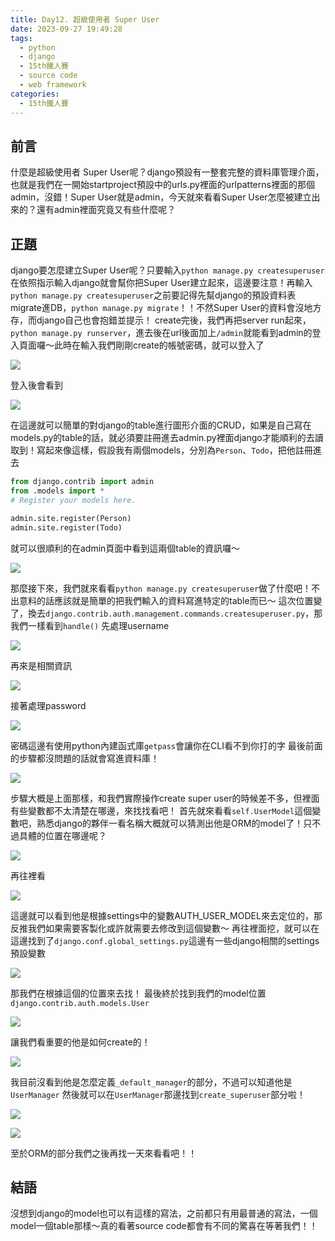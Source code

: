```yaml
---
title: Day12. 超級使用者 Super User
date: 2023-09-27 19:49:28
tags: 
  - python
  - django
  - 15th鐵人賽
  - source code
  - web framework
categories:
  - 15th鐵人賽
---
```



## 前言
什麼是超級使用者 Super User呢？django預設有一整套完整的資料庫管理介面，也就是我們在一開始startproject預設中的urls.py裡面的urlpatterns裡面的那個admin，沒錯！Super User就是admin，今天就來看看Super User怎麼被建立出來的？還有admin裡面究竟又有些什麼呢？

## 正題
django要怎麼建立Super User呢？只要輸入`python manage.py createsuperuser`在依照指示輸入django就會幫你把Super User建立起來，這邊要注意！再輸入`python manage.py createsuperuser`之前要記得先幫django的預設資料表migrate進DB，`python manage.py migrate`！！不然Super User的資料會沒地方存，而django自己也會抱錯並提示！
create完後，我們再把server run起來，`python manage.py runserver`，進去後在url後面加上`/admin`就能看到admin的登入頁面囉～此時在輸入我們剛剛create的帳號密碼，就可以登入了

![](images/2023-09-27Day12.超級使用者SuperUser/20162905a4mKt6R7jc.png)

登入後會看到

![](images/2023-09-27Day12.超級使用者SuperUser/20162905MDLZIQnzfC.png)

在這邊就可以簡單的對django的table進行圖形介面的CRUD，如果是自己寫在models.py的table的話，就必須要註冊進去admin.py裡面django才能順利的去讀取到！寫起來像這樣，假設我有兩個models，分別為`Person`、`Todo`，把他註冊進去
```python
from django.contrib import admin
from .models import *
# Register your models here.

admin.site.register(Person)
admin.site.register(Todo)
```
就可以很順利的在admin頁面中看到這兩個table的資訊囉～

![](images/2023-09-27Day12.超級使用者SuperUser/20162905lHnZ9SHV5d.png)

那麼接下來，我們就來看看`python manage.py createsuperuser`做了什麼吧！不出意料的話應該就是簡單的把我們輸入的資料寫進特定的table而已～
這次位置變了，換去`django.contrib.auth.management.commands.createsuperuser.py`，那我們一樣看到`handle()`
先處理username

![](images/2023-09-27Day12.超級使用者SuperUser/20162905lNMGzP7kmc.png)

再來是相關資訊

![](images/2023-09-27Day12.超級使用者SuperUser/201629053uKRx1eMp5.png)

接著處理password

![](images/2023-09-27Day12.超級使用者SuperUser/20162905IIMpDiJjVR.png)

密碼這邊有使用python內建函式庫`getpass`會讓你在CLI看不到你打的字
最後前面的步驟都沒問題的話就會寫進資料庫！

![](images/2023-09-27Day12.超級使用者SuperUser/20162905cL7dDJ4lKP.png)

步驟大概是上面那樣，和我們實際操作create super user的時候差不多，但裡面有些變數都不太清楚在哪邊，來找找看吧！
首先就來看看`self.UserModel`這個變數吧，熟悉django的夥伴一看名稱大概就可以猜測出他是ORM的model了！只不過具體的位置在哪邊呢？

![](images/2023-09-27Day12.超級使用者SuperUser/20162905OoPLHKiGsp.png)

再往裡看

![](images/2023-09-27Day12.超級使用者SuperUser/20162905LskIZknKIU.png)

這邊就可以看到他是根據settings中的變數AUTH_USER_MODEL來去定位的，那反推我們如果需要客製化或許就需要去修改到這個變數～
再往裡面挖，就可以在這邊找到了`django.conf.global_settings.py`這邊有一些django相關的settings預設變數

![](images/2023-09-27Day12.超級使用者SuperUser/201629050vNlIXqDlb.png)

那我們在根據這個的位置來去找！
最後終於找到我們的model位置`django.contrib.auth.models.User`

![](images/2023-09-27Day12.超級使用者SuperUser/20162905UWoq2DD1p0.png)

讓我們看重要的他是如何create的！

![](images/2023-09-27Day12.超級使用者SuperUser/20162905GB1cLwLRVi.png)

我目前沒看到他是怎麼定義`_default_manager`的部分，不過可以知道他是`UserManager`
然後就可以在`UserManager`那邊找到`create_superuser`部分啦！

![](images/2023-09-27Day12.超級使用者SuperUser/20162905Ea5bMKnWvA.png)

![](images/2023-09-27Day12.超級使用者SuperUser/20162905AyNxGLJlyQ.png)

至於ORM的部分我們之後再找一天來看看吧！！

## 結語
沒想到django的model也可以有這樣的寫法，之前都只有用最普通的寫法，一個model一個table那樣～真的看著source code都會有不同的驚喜在等著我們！！
